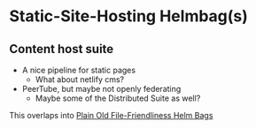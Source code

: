 # Static-Site-Hosting Helmbag(s)

## Content host suite

- A nice pipeline for static pages
  - What about netlify cms?
- PeerTube, but maybe not openly federating
  - Maybe some of the Distributed Suite as well?

This overlaps into [Plain Old File-Friendliness Helm Bags](8aea78fe-9cbe-4284-a57f-ed3756f477ed.md)
